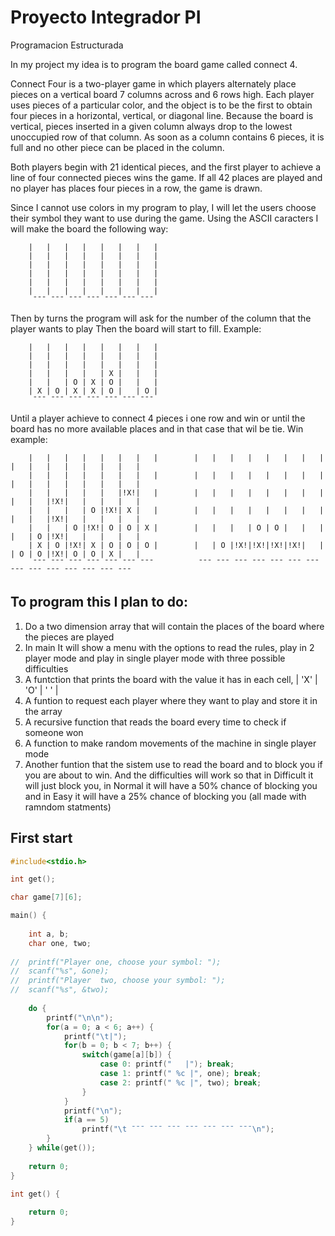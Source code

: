 # Proyecto Integrador PI 
Programacion Estructurada

In my project my idea is to program the board game called connect 4. 

Connect Four is a two-player game in which players alternately place pieces on a vertical board 7 columns across and 6 rows high. 
Each player uses pieces of a particular color, and the object is to be the first to obtain four pieces in a horizontal, vertical, or diagonal line. 
Because the board is vertical, pieces inserted in a given column always drop to the lowest unoccupied row of that column. 
As soon as a column contains 6 pieces, it is full and no other piece can be placed in the column.

Both players begin with 21 identical pieces, and the first player to achieve a line of four connected pieces wins the game. 
If all 42 places are played and no player has places four pieces in a row, the game is drawn.

Since I cannot use colors in my program to play, I will let the users choose their symbol they want to use during the game.
Using the ASCII caracters I will make the board the following way:

        |   |   |   |   |   |   |   |                                                                               
        |   |   |   |   |   |   |   |                                                                               
        |   |   |   |   |   |   |   |                                                                               
        |   |   |   |   |   |   |   |                                                                               
        |   |   |   |   |   |   |   |                                                                               
        |   |   |   |   |   |   |   |                                                                               
         ¯¯¯ ¯¯¯ ¯¯¯ ¯¯¯ ¯¯¯ ¯¯¯ ¯¯¯ 

Then by turns the program will ask for the number of the column that the player wants to play Then the board will start to fill.
Example:

        |   |   |   |   |   |   |   |                                                                               
        |   |   |   |   |   |   |   |                                                                               
        |   |   |   |   |   |   |   |                                                                               
        |   |   |   |   | X |   |   |                                                                               
        |   |   | O | X | O |   |   |                                                                               
        | X | O | X | X | O |   | O |                                                                               
         ¯¯¯ ¯¯¯ ¯¯¯ ¯¯¯ ¯¯¯ ¯¯¯ ¯¯¯ 

Until a player achieve to connect 4 pieces i one row and win or until the board has no more available places and in that case that wil be tie.
	Win example:

        |   |   |   |   |   |   |   |        |   |   |   |   |   |   |   |        |   |   |   |   |   |   |   |
        |   |   |   |   |   |   |   |        |   |   |   |   |   |   |   |        |   |   |   |   |   |   |   |
        |   |   |   |   |   |!X!|   |        |   |   |   |   |   |   |   |        |   |   |!X!|   |   |   |   |
        |   |   |   | O |!X!| X |   |        |   |   |   |   |   |   |   |        |   |   |!X!|   |   |   |   |
        |   |   | O |!X!| O | O | X |        |   |   |   | O | O |   |   |        |   | O |!X!|   |   |   |   |
        | X | O |!X!| X | O | O | O |        |   | O |!X!|!X!|!X!|!X!|   |        | O | O |!X!| O | O | X |   |
         ¯¯¯ ¯¯¯ ¯¯¯ ¯¯¯ ¯¯¯ ¯¯¯ ¯¯¯          ¯¯¯ ¯¯¯ ¯¯¯ ¯¯¯ ¯¯¯ ¯¯¯ ¯¯¯          ¯¯¯ ¯¯¯ ¯¯¯ ¯¯¯ ¯¯¯ ¯¯¯ ¯¯¯

## To program this I plan to do:
1. Do a two dimension array that will contain the places of the board where the pieces are played
2. In main It will show a menu with the options to read the rules, play in 2 player mode and play in single player mode with three possible difficulties
3. A funtction that prints the board with the value it has in each cell, | 'X' | 'O' | ' ' |
4. A funtion to request each player where they want to play and store it in the array
5. A recursive function that reads the board every time to check if someone won
6. A function to make random movements of the machine in single player mode
7. Another funtion that the sistem use to read the board and to block you if you are about to win.
   And the difficulties will work so that in Difficult it will just block you, in Normal it will have a 50% chance of blocking you and in Easy it will have a 25% chance of blocking you (all made with ramndom statments)

## First start

```c
#include<stdio.h>

int get();

char game[7][6];

main() {
	
	int a, b;
	char one, two;
	
//	printf("Player one, choose your symbol: ");
//	scanf("%s", &one);
//	printf("Player  two, choose your symbol: ");
//	scanf("%s", &two);
	
	do {
		printf("\n\n");
		for(a = 0; a < 6; a++) {
			printf("\t|");
			for(b = 0; b < 7; b++) {
				switch(game[a][b]) {
					case 0: printf("   |"); break;
					case 1: printf(" %c |", one); break;
					case 2: printf(" %c |", two); break;
				}
			}
			printf("\n");
			if(a == 5)
				printf("\t ¯¯¯ ¯¯¯ ¯¯¯ ¯¯¯ ¯¯¯ ¯¯¯ ¯¯¯\n");
		}
	} while(get());
	
	return 0;
}

int get() {
	
	return 0;
}

```
